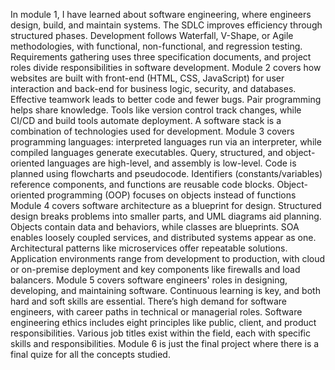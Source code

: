 In module 1, I have learned about software engineering, where engineers design, build, and maintain systems. The SDLC improves efficiency through structured phases. Development follows Waterfall, V-Shape, or Agile methodologies, with functional, non-functional, and regression testing. Requirements gathering uses three specification documents, and project roles divide responsibilities in software development.
Module 2  covers how websites are built with front-end (HTML, CSS, JavaScript) for user interaction and back-end for business logic, security, and databases. Effective teamwork leads to better code and fewer bugs. Pair programming helps share knowledge. Tools like version control track changes, while CI/CD and build tools automate deployment. A software stack is a combination of technologies used for development.
Module 3 covers programming languages: interpreted languages run via an interpreter, while compiled languages generate executables. Query, structured, and object-oriented languages are high-level, and assembly is low-level. Code is planned using flowcharts and pseudocode. Identifiers (constants/variables) reference components, and functions are reusable code blocks. Object-oriented programming (OOP) focuses on objects instead of functions
Module 4 covers software architecture as a blueprint for design. Structured design breaks problems into smaller parts, and UML diagrams aid planning. Objects contain data and behaviors, while classes are blueprints. SOA enables loosely coupled services, and distributed systems appear as one. Architectural patterns like microservices offer repeatable solutions. Application environments range from development to production, with cloud or on-premise deployment and key components like firewalls and load balancers.
 Module 5 covers software engineers' roles in designing, developing, and maintaining software. Continuous learning is key, and both hard and soft skills are essential. There’s high demand for software engineers, with career paths in technical or managerial roles. Software engineering ethics includes eight principles like public, client, and product responsibilities. Various job titles exist within the field, each with specific skills and responsibilities.
Module 6 is just the final project where there is a final quize for all the concepts studied. 
